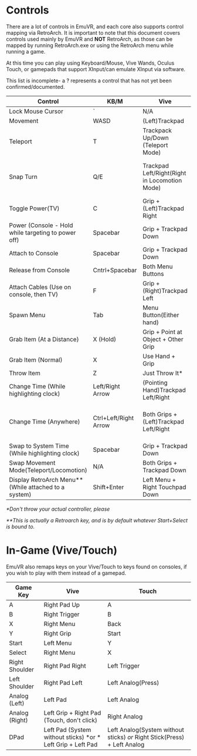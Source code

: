# Controls

There are a lot of controls in EmuVR, and each core also supports control mapping via RetroArch. It is important to note that this document covers controls used mainly by EmuVR and **NOT** RetroArch, as those can be mapped by running RetroArch.exe or using the RetroArch menu while running a game.

At this time you can play using Keyboard/Mouse, Vive Wands, Oculus Touch, or gamepads that support XInput/can emulate XInput via software.


This list is incomplete- a ? represents a control that has not yet been confirmed/documented.

| Control | KB/M | Vive | Touch | Gamepad |
|---------|------|------|-------|---------|
| Lock Mouse Cursor | \` | N/A | N/A | N/A |
| Movement | WASD | (Left)Trackpad | (Left)Analog Stick | Analog Sticks |
| Teleport | T | Trackpack Up/Down (Teleport Mode) | Analong Up/Down(Teleport Mode) | Left Analog |
| Snap Turn | Q/E | Trackpad Left/Right(Right in Locomotion Mode) | Analog Left/Right(Right hand in Locomotion Mode) | LB/RB |
| Toggle Power(TV) | C | Grip + (Left)Trackpad Right | Trigger + B | A |
| Power (Console - Hold while targeting to power off) | Spacebar | Grip + Trackpad Down | Trigger + A/X | A |
| Attach to Console | Spacebar | Grip + Trackpad Down | Trigger + A/X | A |
| Release from Console | Cntrl+Spacebar | Both Menu Buttons | Press Both Analogs | Press Both Analogs |
| Attach Cables (Use on console, then TV) | F | Grip + (Right)Trackpad Left | Trigger + B | Y |
| Spawn Menu | Tab | Menu Button(Either hand) | Start | Start |
| Grab Item (At a Distance) | X (Hold) | Grip + Point at Object + Other Grip | Trigger + Point at Object + Other Trigger | X |
| Grab Item (Normal) | X | Use Hand + Grip | Use Hand + Trigger | X |
| Throw Item | Z | Just Throw It* | Just Throw It* | Right Trigger |
| Change Time (While highlighting clock) | Left/Right Arrow | (Pointing Hand)Trackpad Left/Right | (Pointing Hand)Analog Left/Right | (Left Analog/DPad) Left/Right |
| Change Time (Anywhere) | Ctrl+Left/Right Arrow | Both Grips + (Left)Trackpad Left/Right | Both Triggers + Analog Left/Right | Hold Right Analog + (Left Analog/DPad) Left/Right |
| Swap to System Time (While highlighting clock) | Spacebar | Grip + Trackpad Down | Trigger + A/X | A |
| Swap Movement Mode(Teleport/Locomotion) | N/A | Both Grips + Trackpad Down | Both Triggers + A/X | Hold Left Analog + A |
| Display RetroArch Menu** (While attached to a system) | Shift+Enter | Left Menu + Right Touchpad Down | (Left) X+Y | Start + Select |

*\*Don't throw your actual controller, please*

*\*\*This is actually a Retroarch key, and is by default whatever Start+Select is bound to.*

# In-Game (Vive/Touch)

EmuVR also remaps keys on your Vive/Touch to keys found on consoles, if you wish to play with them instead of a gamepad.

| Game Key | Vive | Touch |
|----------|------|-------|
| A | Right Pad Up | A
| B | Right Trigger | B
| X | Right Menu | Back
| Y | Right Grip | Start
| Start | Left Menu | Y
| Select | Right Menu | X
| Right Shoulder | Right Pad Right | Left Trigger
| Left Shoulder | Right Pad Left | Left Analog(Press)
| Analog (Left) | Left Pad | Left Analog
| Analog (Right) | Left Grip + Right Pad (Touch, don't click) | Right Analog
| DPad | Left Pad (System without sticks) *or * Left Grip + Left Pad | Left Analog(System without sticks) *or* Right Stick(Press) + Left Analog


